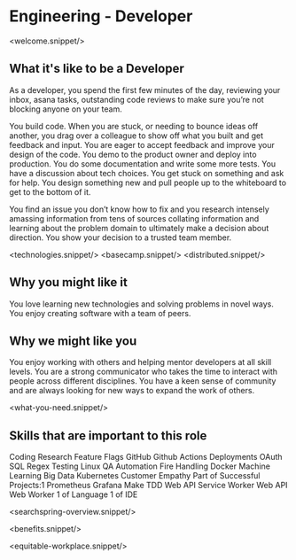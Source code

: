 # Engineering - Developer
<welcome.snippet/>

## What it's like to be a Developer
As a developer, you spend the first few minutes of the day, reviewing your inbox, asana tasks, outstanding code reviews to make sure you’re not blocking anyone on your team.

You build code. When you are stuck, or needing to bounce ideas off another, you drag over a colleague to show off what you built and get feedback and input.  You are eager to accept feedback and improve your design of the code.  You demo to the product owner and deploy into production.  You do some documentation and write some more tests.  You have a discussion about tech choices.  You get stuck on something and ask for help.    You design something new and pull people up to the whiteboard to get to the bottom of it.

You find an issue you don’t know how to fix and you research intensely amassing information from tens of sources collating information and learning about the problem domain to ultimately make a decision about direction.  You show your decision to a trusted team member.

<technologies.snippet/>
<basecamp.snippet/>
<distributed.snippet/>

## Why you might like it
You love learning new technologies and solving problems in novel ways.  You enjoy creating software with a team of peers.

## Why we might like you
You enjoy working with others and helping mentor developers at all skill levels.  You are a strong communicator who takes the time to interact with people across different disciplines. You have a keen sense of community and are always looking for new ways to expand the work of others.

<what-you-need.snippet/>

## Skills that are important to this role

<skills>
Coding
Research
Feature Flags
GitHub
Github Actions
Deployments
OAuth
SQL
Regex
Testing
Linux
QA Automation
Fire Handling
Docker
Machine Learning
Big Data
Kubernetes
Customer Empathy
Part of Successful Projects:1
Prometheus
Grafana
Make
TDD
Web API Service Worker
Web API Web Worker
1 of Language
1 of IDE
</skills>

<inherit doc="base.md"/>

<searchspring-overview.snippet/>

<benefits.snippet/>

<equitable-workplace.snippet/>
